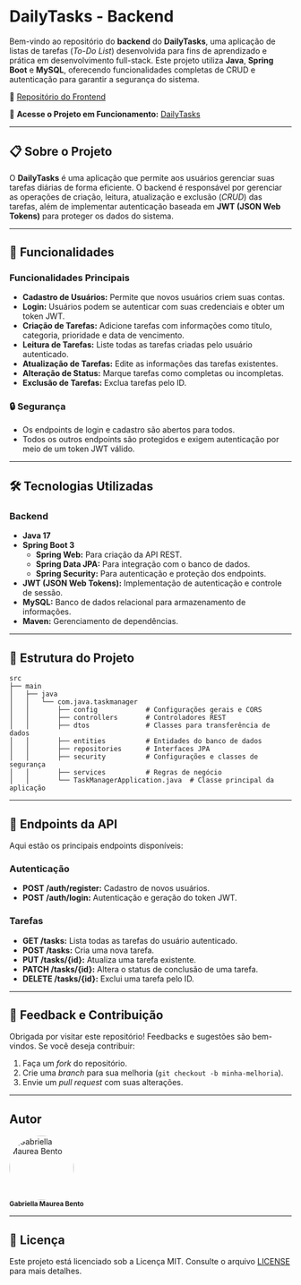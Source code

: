 
# DailyTasks - Backend  

Bem-vindo ao repositório do **backend** do **DailyTasks**, uma aplicação de listas de tarefas (*To-Do List*) desenvolvida para fins de aprendizado e prática em desenvolvimento full-stack. Este projeto utiliza **Java**, **Spring Boot** e **MySQL**, oferecendo funcionalidades completas de CRUD e autenticação para garantir a segurança do sistema.  

🔗 [Repositório do Frontend](https://github.com/gabibento/dailytasks-frontend)  

🔗 **Acesse o Projeto em Funcionamento:** [DailyTasks](https://task-manager-nsc1-git-main-gabriellas-projects-bb68f8bb.vercel.app/)  

---

## 📋 Sobre o Projeto  

O **DailyTasks** é uma aplicação que permite aos usuários gerenciar suas tarefas diárias de forma eficiente. O backend é responsável por gerenciar as operações de criação, leitura, atualização e exclusão (*CRUD*) das tarefas, além de implementar autenticação baseada em **JWT (JSON Web Tokens)** para proteger os dados do sistema.  

---

## 🚀 Funcionalidades  

### Funcionalidades Principais  
- **Cadastro de Usuários:** Permite que novos usuários criem suas contas.  
- **Login:** Usuários podem se autenticar com suas credenciais e obter um token JWT.  
- **Criação de Tarefas:** Adicione tarefas com informações como título, categoria, prioridade e data de vencimento.  
- **Leitura de Tarefas:** Liste todas as tarefas criadas pelo usuário autenticado.  
- **Atualização de Tarefas:** Edite as informações das tarefas existentes.  
- **Alteração de Status:** Marque tarefas como completas ou incompletas.  
- **Exclusão de Tarefas:** Exclua tarefas pelo ID.  

### 🔒 Segurança  
- Os endpoints de login e cadastro são abertos para todos.
- Todos os outros endpoints são protegidos e exigem autenticação por meio de um token JWT válido.

---

## 🛠️ Tecnologias Utilizadas  

### Backend  
- **Java 17**  
- **Spring Boot 3**  
  - **Spring Web:** Para criação da API REST.  
  - **Spring Data JPA:** Para integração com o banco de dados.  
  - **Spring Security:** Para autenticação e proteção dos endpoints.  
- **JWT (JSON Web Tokens):** Implementação de autenticação e controle de sessão.  
- **MySQL:** Banco de dados relacional para armazenamento de informações.  
- **Maven:** Gerenciamento de dependências.  

---

## 📂 Estrutura do Projeto  

```plaintext  
src  
├── main  
│   ├── java  
│   │   └── com.java.taskmanager  
│   │       ├── config            # Configurações gerais e CORS  
│   │       ├── controllers       # Controladores REST  
│   │       ├── dtos              # Classes para transferência de dados  
│   │       ├── entities          # Entidades do banco de dados  
│   │       ├── repositories      # Interfaces JPA  
│   │       ├── security          # Configurações e classes de segurança  
│   │       ├── services          # Regras de negócio  
│   │       └── TaskManagerApplication.java  # Classe principal da aplicação  

```  

---

## 🔗 Endpoints da API  

Aqui estão os principais endpoints disponíveis:  

### Autenticação  
- **POST /auth/register:** Cadastro de novos usuários.  
- **POST /auth/login:** Autenticação e geração do token JWT.  

### Tarefas  
- **GET /tasks:** Lista todas as tarefas do usuário autenticado.  
- **POST /tasks:** Cria uma nova tarefa.  
- **PUT /tasks/{id}:** Atualiza uma tarefa existente.  
- **PATCH /tasks/{id}:** Altera o status de conclusão de uma tarefa.  
- **DELETE /tasks/{id}:** Exclui uma tarefa pelo ID.  

---
## 💬 Feedback e Contribuição  

Obrigada por visitar este repositório! Feedbacks e sugestões são bem-vindos. Se você deseja contribuir:  
1. Faça um *fork* do repositório.  
2. Crie uma *branch* para sua melhoria (`git checkout -b minha-melhoria`).  
3. Envie um *pull request* com suas alterações.

--- 
## Autor  

<div align="left">  
  <a href="https://github.com/gabibento">  
    <img alt="Gabriella Maurea Bento" src="https://avatars.githubusercontent.com/u/143539144?v=4" width="115" style="border-radius:50%">  
  </a>  
  <br>  
  <sub><b>Gabriella Maurea Bento</b></sub><br>  
</div>  

---

## 📝 Licença  

Este projeto está licenciado sob a Licença MIT. Consulte o arquivo [LICENSE](LICENSE) para mais detalhes.  

